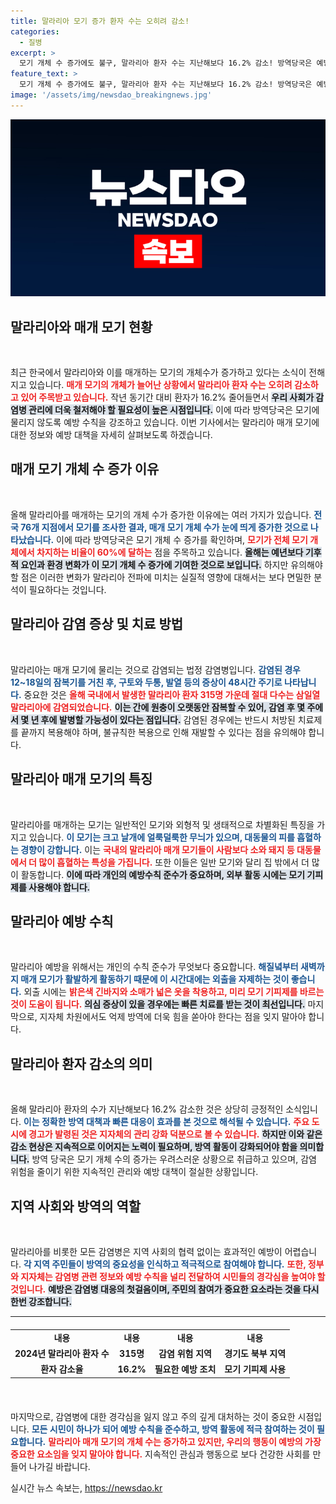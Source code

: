 ```yaml
---
title: 말라리아 모기 증가 환자 수는 오히려 감소!
categories:
  - 질병
excerpt: >
  모기 개체 수 증가에도 불구, 말라리아 환자 수는 지난해보다 16.2% 감소! 방역당국은 예방 수칙을 강조하며 과도한 공포를 경고했습니다. 감염시 치료제를 끝까지 복용해야 한다는 사실도 잊지 마세요!
feature_text: >
  모기 개체 수 증가에도 불구, 말라리아 환자 수는 지난해보다 16.2% 감소! 방역당국은 예방 수칙을 강조하며 과도한 공포를 경고했습니다. 감염시 치료제를 끝까지 복용해야 한다는 사실도 잊지 마세요!
image: '/assets/img/newsdao_breakingnews.jpg'
---
```


<p><img src="/assets/img/newsdao_breakingnews.jpg" alt="ontimetimes 속보" /></p>

<h2 data-ke-size="size26">말라리아와 매개 모기 현황</h2>

<p data-ke-size="size16">&nbsp;</p>

<p data-ke-size="size16">최근 한국에서 말라리아와 이를 매개하는 모기의 개체수가 증가하고 있다는 소식이 전해지고 있습니다. <b><span style="color: #ee2323;">매개 모기의 개체가 늘어난 상황에서 말라리아 환자 수는 오히려 감소하고 있어 주목받고 있습니다.</span></b> 작년 동기간 대비 환자가 16.2% 줄어들면서 <b><span style="background-color: #21538527;">우리 사회가 감염병 관리에 더욱 철저해야 할 필요성이 높은 시점입니다.</span></b> 이에 따라 방역당국은 모기에 물리지 않도록 예방 수칙을 강조하고 있습니다. 이번 기사에서는 말라리아 매개 모기에 대한 정보와 예방 대책을 자세히 살펴보도록 하겠습니다.</p>

<h2 data-ke-size="size26">매개 모기 개체 수 증가 이유</h2>

<p data-ke-size="size16">&nbsp;</p>

<p data-ke-size="size16">올해 말라리아를 매개하는 모기의 개체 수가 증가한 이유에는 여러 가지가 있습니다. <b><span style="color: #1a5490;">전국 76개 지점에서 모기를 조사한 결과, 매개 모기 개체 수가 눈에 띄게 증가한 것으로 나타났습니다.</span></b> 이에 따라 방역당국은 모기 개체 수 증가를 확인하며, <b><span style="color: #ee2323;">모기가 전체 모기 개체에서 차지하는 비율이 60%에 달하는</span></b> 점을 주목하고 있습니다. <b><span style="background-color: #21538527;">올해는 예년보다 기후적 요인과 환경 변화가 이 모기 개체 수 증가에 기여한 것으로 보입니다.</span></b> 하지만 유의해야 할 점은 이러한 변화가 말라리아 전파에 미치는 실질적 영향에 대해서는 보다 면밀한 분석이 필요하다는 것입니다.</p>

<h2 data-ke-size="size26">말라리아 감염 증상 및 치료 방법</h2>

<p data-ke-size="size16">&nbsp;</p>

<p data-ke-size="size16">말라리아는 매개 모기에 물리는 것으로 감염되는 법정 감염병입니다. <b><span style="color: #1a5490;">감염된 경우 12~18일의 잠복기를 거친 후, 구토와 두통, 발열 등의 증상이 48시간 주기로 나타납니다.</span></b> 중요한 것은 <b><span style="color: #ee2323;">올해 국내에서 발생한 말라리아 환자 315명 가운데 절대 다수는 삼일열 말라리아에 감염되었습니다.</span></b> <b><span style="background-color: #21538527;">이는 간에 원충이 오랫동안 잠복할 수 있어, 감염 후 몇 주에서 몇 년 후에 발병할 가능성이 있다는 점입니다.</span></b> 감염된 경우에는 반드시 처방된 치료제를 끝까지 복용해야 하며, 불규칙한 복용으로 인해 재발할 수 있다는 점을 유의해야 합니다.</p>

<h2 data-ke-size="size26">말라리아 매개 모기의 특징</h2>

<p data-ke-size="size16">&nbsp;</p>

<p data-ke-size="size16">말라리아를 매개하는 모기는 일반적인 모기와 외형적 및 생태적으로 차별화된 특징을 가지고 있습니다. <b><span style="color: #1a5490;">이 모기는 크고 날개에 얼룩덜룩한 무늬가 있으며, 대동물의 피를 흡혈하는 경향이 강합니다.</span></b> 이는 <b><span style="color: #ee2323;">국내의 말라리아 매개 모기들이 사람보다 소와 돼지 등 대동물에서 더 많이 흡혈하는 특성을 가집니다.</span></b> 또한 이들은 일반 모기와 달리 집 밖에서 더 많이 활동합니다. <b><span style="background-color: #21538527;">이에 따라 개인의 예방수칙 준수가 중요하며, 외부 활동 시에는 모기 기피제를 사용해야 합니다.</span></b></p>

<h2 data-ke-size="size26">말라리아 예방 수칙</h2>

<p data-ke-size="size16">&nbsp;</p>

<p data-ke-size="size16">말라리아 예방을 위해서는 개인의 수칙 준수가 무엇보다 중요합니다. <b><span style="color: #1a5490;">해질녘부터 새벽까지 매개 모기가 활발하게 활동하기 때문에 이 시간대에는 외출을 자제하는 것이 좋습니다.</span></b> 외출 시에는 <b><span style="color: #ee2323;">밝은색 긴바지와 소매가 넓은 옷을 착용하고, 미리 모기 기피제를 바르는 것이 도움이 됩니다.</span></b> <b><span style="background-color: #21538527;">의심 증상이 있을 경우에는 빠른 치료를 받는 것이 최선입니다.</span></b> 마지막으로, 지자체 차원에서도 억제 방역에 더욱 힘을 쏟아야 한다는 점을 잊지 말아야 합니다.</p>

<h2 data-ke-size="size26">말라리아 환자 감소의 의미</h2>

<p data-ke-size="size16">&nbsp;</p>

<p data-ke-size="size16">올해 말라리아 환자의 수가 지난해보다 16.2% 감소한 것은 상당히 긍정적인 소식입니다. <b><span style="color: #1a5490;">이는 정확한 방역 대책과 빠른 대응이 효과를 본 것으로 해석될 수 있습니다.</span></b> <b><span style="color: #ee2323;">주요 도시에 경고가 발령된 것은 지자체의 관리 강화 덕분으로 볼 수 있습니다.</span></b> <b><span style="background-color: #21538527;">하지만 이와 같은 감소 현상은 지속적으로 이어지는 노력이 필요하며, 방역 활동이 강화되어야 함을 의미합니다.</span></b> 방역 당국은 모기 개체 수의 증가는 우려스러운 상황으로 취급하고 있으며, 감염 위험을 줄이기 위한 지속적인 관리와 예방 대책이 절실한 상황입니다.</p>

<h2 data-ke-size="size26">지역 사회와 방역의 역할</h2>

<p data-ke-size="size16">&nbsp;</p>

<p data-ke-size="size16">말라리아를 비롯한 모든 감염병은 지역 사회의 협력 없이는 효과적인 예방이 어렵습니다. <b><span style="color: #1a5490;">각 지역 주민들이 방역의 중요성을 인식하고 적극적으로 참여해야 합니다.</span></b> <b><span style="color: #ee2323;">또한, 정부와 지자체는 감염병 관련 정보와 예방 수칙을 널리 전달하여 시민들의 경각심을 높여야 할 것입니다.</span></b> <b><span style="background-color: #21538527;">예방은 감염병 대응의 첫걸음이며, 주민의 참여가 중요한 요소라는 것을 다시 한번 강조합니다.</span></b></p>

<hr>

<table style="width: 100%; border-collapse: collapse; margin: 20px 0;">
<tr>
<td style="text-align: center; height: 17px;"><b>내용</b></td>
<td style="text-align: center; height: 17px;"><b>내용</b></td>
<td style="text-align: center; height: 17px;"><b>내용</b></td>
<td style="text-align: center; height: 17px;"><b>내용</b></td>
</tr>
<tr>
<td style="text-align: center; height: 17px;"><b>2024년 말라리아 환자 수</b></td>
<td style="text-align: center; height: 17px;"><b>315명</b></td>
<td style="text-align: center; height: 17px;"><b>감염 위험 지역</b></td>
<td style="text-align: center; height: 17px;"><b>경기도 북부 지역</b></td>
</tr>
<tr>
<td style="text-align: center; height: 17px;"><b>환자 감소율</b></td>
<td style="text-align: center; height: 17px;"><b>16.2%</b></td>
<td style="text-align: center; height: 17px;"><b>필요한 예방 조치</b></td>
<td style="text-align: center; height: 17px;"><b>모기 기피제 사용</b></td>
</tr>
</table>

<p data-ke-size="size16">&nbsp;</p>

<p data-ke-size="size16">마지막으로, 감염병에 대한 경각심을 잃지 않고 주의 깊게 대처하는 것이 중요한 시점입니다. <b><span style="color: #1a5490;">모든 시민이 하나가 되어 예방 수칙을 준수하고, 방역 활동에 적극 참여하는 것이 필요합니다.</span></b> <b><span style="color: #ee2323;">말라리아 매개 모기의 개체 수는 증가하고 있지만, 우리의 행동이 예방의 가장 중요한 요소임을 잊지 말아야 합니다.</span></b> 지속적인 관심과 행동으로 보다 건강한 사회를 만들어 나가길 바랍니다.</p>
실시간 뉴스 속보는, <a href="https://newsdao.kr" rel="dofollow">https://newsdao.kr</a>


